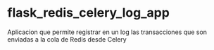 # flask_redis_celery_log_app
Aplicacion que permite registrar en un log las transacciones que son enviadas a la cola de Redis desde Celery
